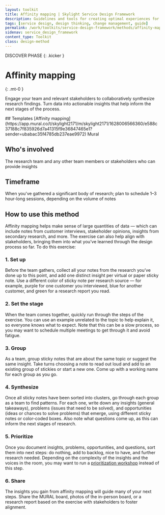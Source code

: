 ```yaml
---
layout: toolkit
title: Affinity mapping | Skylight Service Design Framework
description: Guidelines and tools for creating optimal experiences for both users and your organization.
tags: [service design, design thinking, change management, guide]
permalink: /work/toolkits/service-design-framework/methods/affinity-mapping/
sidenav: service_design_framework
content_type: Toolkit
class: design-method
---
```


DISCOVER PHASE
{: .kicker }

# Affinity mapping
{: .mt-0 }

Engage your team and relevant stakeholders to collaboratively synthesize research findings. Turn data into actionable insights that help inform the next stages of the process.

<div class="callout--tip callout--summary" markdown="1">
## Templates
[Affinity mapping](https://app.mural.co/t/skylight2171/m/skylight2171/1628006566360/e588c37188c7f835926d7a41315f9e36847465e1?sender=ubabac35f4785db237eae9972) <span class="badge badge-sub">Mural</span>

## Who's involved
The research team and any other team members or stakeholders who can provide insights

## Timeframe
When you've gathered a significant body of research; plan to schedule 1–3 hour-long sessions, depending on the volume of notes
</div>

## How to use this method

Affinity mapping helps make sense of large quantities of data — which can include notes from customer interviews, stakeholder opinions, insights from secondary research, and more. The exercise can also help align with stakeholders, bringing them into what you’ve learned through the design process so far. To do this exercise:

### 1. Set up
Before the team gathers, collect all your notes from the research you’ve done up to this point, and add one distinct insight per virtual or paper sticky note. Use a different color of sticky note per research source — for example, purple for one customer you interviewed, blue for another customer, and green for a research report you read.

### 2. Set the stage
When the team comes together, quickly run through the steps of the exercise. You can use an example unrelated to the topic to help explain it, so everyone knows what to expect. Note that this can be a slow process, so you may want to schedule multiple meetings to get through it and avoid fatigue.

### 3. Group
As a team, group sticky notes that are about the same topic or suggest the same insight. Take turns choosing a note to read out loud and add to an existing group of stickies or start a new one. Come up with a working name for each group as you go.

### 4. Synthesize
Once all sticky notes have been sorted into clusters, go through each group as a team to find patterns. For each one, write down any insights (general takeaways), problems (issues that need to be solved), and opportunities (ideas or chances to solve problems) that emerge, using different sticky notes or color-coded boxes. Also note what questions come up, as this can inform the next stages of research.

### 5. Prioritize
Once you document insights, problems, opportunities, and questions, sort them into next steps: do nothing, add to backlog, nice to have, and further research needed. Depending on the complexity of the insights and the voices in the room, you may want to run a [prioritization workshop](/work/toolkits/service-design-framework/methods/prioritization-workshop/) instead of this step.

### 6. Share
The insights you gain from affinity mapping will guide many of your next steps. Share the MURAL board, photos of the in-person board, or a research report based on the exercise with stakeholders to foster alignment.
